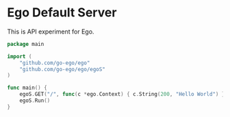 # Ego Default Server

This is API experiment for Ego.

```go
package main

import (
	"github.com/go-ego/ego"
	"github.com/go-ego/ego/egoS"
)

func main() {
	egoS.GET("/", func(c *ego.Context) { c.String(200, "Hello World") })
	egoS.Run()
}
```
